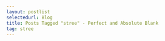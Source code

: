```yaml
---
layout: postlist
selectedurl: Blog
title: Posts Tagged "stree" - Perfect and Absolute Blank
tag: stree
---
```


